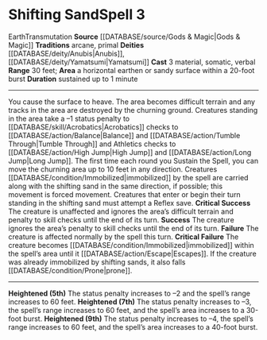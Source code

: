 ﻿---
actions: '[three-actions]'
area: a horizontal earthen or sandy surface within a 20-foot burst
component:
- Material
- Somatic
- Verbal
deity:
- '[[DATABASE/deity/Anubis|Anubis]]'
- '[[DATABASE/deity/Yamatsumi|Yamatsumi]]'
duration: sustained up to 1 minute
element: Earth
heighten: 5th, 7th, 9th
heighten_level: 3, 5, 7, 9
id: '586'
level: '3'
name: Shifting Sand
range: 30 feet
rarity: Common
school: Transmutation
source: '[[DATABASE/source/Gods & Magic|Gods & Magic]]'
tradition:
- Arcane
- Primal
trait:
- '[[DATABASE/trait/Earth|Earth]]'
- '[[DATABASE/trait/Transmutation|Transmutation]]'
type: Spell

---
# Shifting Sand<span class="item-type">Spell 3</span>

<span class="item-trait">Earth</span><span class="item-trait">Transmutation</span>
**Source** [[DATABASE/source/Gods & Magic|Gods & Magic]] 
**Traditions** arcane, primal
**Deities** [[DATABASE/deity/Anubis|Anubis]], [[DATABASE/deity/Yamatsumi|Yamatsumi]]
**Cast** <span class="action-icon">3</span> material, somatic, verbal
**Range** 30 feet; **Area** a horizontal earthen or sandy surface within a 20-foot burst
**Duration** sustained up to 1 minute

---
You cause the surface to heave. The area becomes difficult terrain and any tracks in the area are destroyed by the churning ground. Creatures standing in the area take a –1 status penalty to [[DATABASE/skill/Acrobatics|Acrobatics]] checks to [[DATABASE/action/Balance|Balance]] and [[DATABASE/action/Tumble Through|Tumble Through]] and Athletics checks to [[DATABASE/action/High Jump|High Jump]] and [[DATABASE/action/Long Jump|Long Jump]]. The first time each round you Sustain the Spell, you can move the churning area up to 10 feet in any direction. Creatures [[DATABASE/condition/Immobilized|immobilized]] by the spell are carried along with the shifting sand in the same direction, if possible; this movement is forced movement. Creatures that enter or begin their turn standing in the shifting sand must attempt a Reflex save.
**Critical Success** The creature is unaffected and ignores the area’s difficult terrain and penalty to skill checks until the end of its turn.
**Success** The creature ignores the area’s penalty to skill checks until the end of its turn.
**Failure** The creature is affected normally by the spell this turn.
**Critical Failure** The creature becomes [[DATABASE/condition/Immobilized|immobilized]] within the spell’s area until it [[DATABASE/action/Escape|Escapes]]. If the creature was already immobilized by shifting sands, it also falls [[DATABASE/condition/Prone|prone]].

---
**Heightened (5th)** The status penalty increases to –2 and the spell’s range increases to 60 feet.
**Heightened (7th)** The status penalty increases to –3, the spell’s range increases to 60 feet, and the spell’s area increases to a 30-foot burst.
**Heightened (9th)** The status penalty increases to –4, the spell’s range increases to 60 feet, and the spell’s area increases to a 40-foot burst.